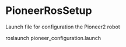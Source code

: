 # PioneerRosSetup

Launch file for configuration the Pioneer2 robot

roslaunch pioneer_configuration.launch
